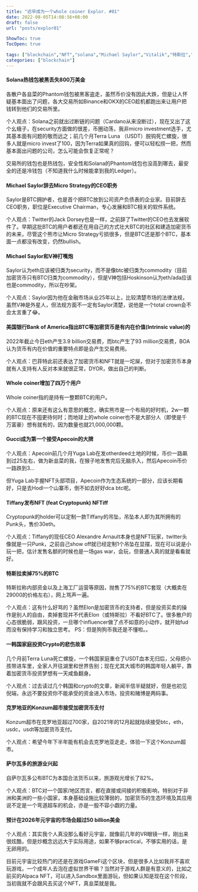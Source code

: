 ```yaml
---
title: "迟早成为一个whole coiner Explor. #01"
date: 2022-08-05T14:08:56+08:00
draft: false
url: "posts/explor01"

ShowToc: true
TocOpen: true

tags: ["blockchain","NFT","solana","Michael Saylor","Vitalik","特斯拉","Tesla","克罗地亚","萨尔瓦多","元宇宙"]
categories: ["blockchain"]
---
```




#### Solana热钱包被黑丢失800万美金

各散户各韭菜的Phantom钱包被黑客盗走，虽然币价没有因此大跌，但是让人怀疑基本面出了问题，各大交易所如Binance和OKX的CEO趁机都跑出来让用户把钱转到他们的交易所里。

个人观点：Solana之前就出过断链的问题（Cardano从来没断过），现在又出了这个幺蛾子，在security方面做的很差，币圈动荡，我非micro investment选手，尤其基本面有问题的敬而远之；前几个月Terra Luna （USDT）脱钩死亡螺旋，很多人就是micro invest了100，因为Terra如果真的回钩，便可以轻松捞一把，然而基本面出问题的公司，怎么可能会恢复正常呢？

交易所的钱包也是热钱包，安全性和Solana的Phantom钱包也没高到哪去，最安全的还是冷钱包（不知道我什么时候能拿到我的Ledger）。

#### Michael Saylor辞去Micro Strategy的CEO职务

Saylor是BTC拥护者，也是首个把BTC放到公司资产负债表的企业家。目前辞去CEO职务，职位是Executive Chairman，专心发展和BTC相关的软件系统。

个人观点：Twitter的Jack Dorsey也是一样，之前辞了Twitter的CEO也去发展软件了。早期这批BTC的用户者都还在用自己的方式壮大BTC的社区和建造加密货币的未来，尽管这个熊市让Micro Strategy亏损很多，但是BTC还是那个BTC，基本面一点都没有改变，仍然bullish。

#### Michael Saylor和V神打嘴炮
Saylor认为eth应该被归类为security，而不是像btc被归类为commodity（目前加密货币只有BTC归类为commodity），但是V神包括Hoskinson认为eth/ada应该也是commodity，所以在吵架。

个人观点：Saylor因为他在金融市场从业25年以上，比较清楚市场的法律法规，虽然V神是外星人，但法规方面不一定有Saylor清楚，说他是一个total crown会不会太言重了😂。

#### 美国银行Bank of America指出BTC等加密货币是有内在价值(Intrinsic value)的
2022年截止今日eth产生3.9 billion交易费，而btc产生了93 million交易费，BOA认为货币有内在价值的重要特点即是会产生交易费用。

个人观点：巴菲特此前还表达了加密货币和NFT就是一坨屎，但对于加密货币本身就有人支持有人反对本来就很正常，DYOR，做出自己的判断。

#### Whole coiner增加了四万个用户
Whole coiner指的是持有一整颗BTC的用户。

个人观点：原来还有这么有意思的概念，确实熊市是一个布局的好时机，2w一颗的BTC现在不囤更待何时；而地球上的whole coiner也不是大部分人（即使是千万富豪）想有就有的，因为数量也就21,000,000颗。

#### Gucci成为第一个接受Apecoin的大牌
个人观点：Apecoin前几个月Yuga Lab在发otherdeed土地的时候，币价一路飙到过25左右，做为新韭菜的我，在猴子地发售完后无脑杀入，然后Apecoin币价一路跌到3…

但Yuga Lab手握NFT头部项目，Apecoin作为生态系统的一部分，应该长期看好，只是去Hodl一个山寨币，倒不如去好好dca btc呢。

#### Tiffany发布NFT (feat Cryptopunk) NFTiff
Cryptopunk的holder可以定制一款Tiffany的吊坠，吊坠本人即为其所拥有的Punk头，售价30eth。

个人观点：Tiffany的现任CEO Alexandre Arnault本身也是NFT玩家，twitter头像就是一只Punk，之前自己show off就已经定制1个吊坠在显摆，现在可以说是小玩一把，估计发售名额的时候也是一场gas war，会玩，但普通人真的就是看看就好。

#### 特斯拉卖掉75%的BTC
特斯拉称内部资金以及上海工厂运营等原因，抛售了75%的BTC套现（大概卖在29000的价格左右），网上骂声一遍。

个人观点：这有什么好骂的？虽然Elon是加密货币的支持者，但是投资买卖的操作是别人的自由，卖掉套现并不代表Elon（或特斯拉）不看好BTC了。很多散户的心态很脆弱，跟风投资，一旦哪个influencer做了点不如意的小动作，就开始fud而没有保持学习和独立思考。
PS：但是狗狗币我还是不懂啦。。

#### 一韩国家庭投资Crypto的悲伤故事
几个月前Terra Luna死亡螺旋，一个韩国家庭重仓了USDT血本无归后，父母把小孩带进车里，全家人开往湖里和世界告别；现在尤其大城市的韩国年轻人躺平，靠着加密货币投资梦想有一天咸鱼翻身。

个人观点：过去读过几个韩国和crypto的文章，新闻半信半疑就好，但是也初见倪端，永远不要投资你不能承受的资金进入市场，投资和赌博是两码事。

#### 克罗地亚的Konzum超市接受加密货币支付
Konzum超市在克罗地亚超过700家，自2021年的12月起就陆续接受btc，eth，usdc，usdt等加密货币支付。

个人观点：希望今年下半年能有机会去克罗地亚走走，体验一下这个Konzum超市。

#### 萨尔瓦多的旅游业兴起
自萨尔瓦多公布BTC为本国合法货币以来，旅游观光增长了82%。

个人观点：BTC对一个国家/地区而言，都在直接或间接的积极影响，特别对于非洲和美洲的一些小国家，本身基础设施比较薄弱的，加密货币的生态环境及其应用说不定是一个弯道超车的机会，亦是一股不容小觑的力量。

#### 预计在2026年元宇宙的市场会超过50 billion美金
个人观点：其实我个人真没那么看好元宇宙，就像前几年的VR眼镜一样，刚出来很炫酷，但是炒概念远远大于实际用途，如果不够practical，不够实用的话，是无卵用的。

目前元宇宙比较热门的还是在游戏GameFi这个区块，但是很多人比如我并不喜欢玩游戏，一个成年人去泡在虚拟世界干嘛？当然对于游戏人群是有意义的，比如之前买的Alpaca NFT，可以进入Sandbox里面游玩，但如果认知是现在这个阶段，当初我就不会跟风去买这个NFT，真韭菜就是我。